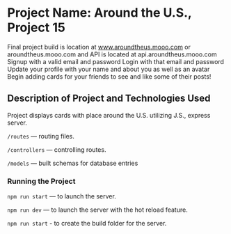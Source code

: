 # Project Name: Around the U.S., Project 15

Final project build is location at www.aroundtheus.mooo.com or aroundtheus.mooo.com and API is located at api.aroundtheus.mooo.com
Signup with a valid email and password
Login with that email and password
Update your profile with your name and about you as well as an avatar
Begin adding cards for your friends to see and like some of their posts!

## Description of Project and Technologies Used

Project displays cards with place around the U.S. utilizing J.S., express server.

`/routes` — routing files.

`/controllers` — controlling routes.

`/models` — built schemas for database entries

### Running the Project

`npm run start` — to launch the server.

`npm run dev` — to launch the server with the hot reload feature.

`npm run start` - to create the build folder for the server.
